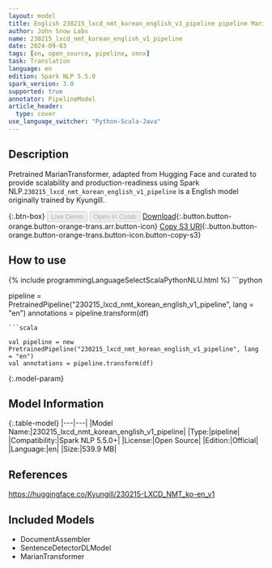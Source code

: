 ```yaml
---
layout: model
title: English 230215_lxcd_nmt_korean_english_v1_pipeline pipeline MarianTransformer from Kyungill
author: John Snow Labs
name: 230215_lxcd_nmt_korean_english_v1_pipeline
date: 2024-09-03
tags: [en, open_source, pipeline, onnx]
task: Translation
language: en
edition: Spark NLP 5.5.0
spark_version: 3.0
supported: true
annotator: PipelineModel
article_header:
  type: cover
use_language_switcher: "Python-Scala-Java"
---
```


## Description

Pretrained MarianTransformer, adapted from Hugging Face and curated to provide scalability and production-readiness using Spark NLP.`230215_lxcd_nmt_korean_english_v1_pipeline` is a English model originally trained by Kyungill.

{:.btn-box}
<button class="button button-orange" disabled>Live Demo</button>
<button class="button button-orange" disabled>Open in Colab</button>
[Download](https://s3.amazonaws.com/auxdata.johnsnowlabs.com/public/models/230215_lxcd_nmt_korean_english_v1_pipeline_en_5.5.0_3.0_1725345726880.zip){:.button.button-orange.button-orange-trans.arr.button-icon}
[Copy S3 URI](s3://auxdata.johnsnowlabs.com/public/models/230215_lxcd_nmt_korean_english_v1_pipeline_en_5.5.0_3.0_1725345726880.zip){:.button.button-orange.button-orange-trans.button-icon.button-copy-s3}

## How to use



<div class="tabs-box" markdown="1">
{% include programmingLanguageSelectScalaPythonNLU.html %}
```python

pipeline = PretrainedPipeline("230215_lxcd_nmt_korean_english_v1_pipeline", lang = "en")
annotations =  pipeline.transform(df)   

```
```scala

val pipeline = new PretrainedPipeline("230215_lxcd_nmt_korean_english_v1_pipeline", lang = "en")
val annotations = pipeline.transform(df)

```
</div>

{:.model-param}
## Model Information

{:.table-model}
|---|---|
|Model Name:|230215_lxcd_nmt_korean_english_v1_pipeline|
|Type:|pipeline|
|Compatibility:|Spark NLP 5.5.0+|
|License:|Open Source|
|Edition:|Official|
|Language:|en|
|Size:|539.9 MB|

## References

https://huggingface.co/Kyungill/230215-LXCD_NMT_ko-en_v1

## Included Models

- DocumentAssembler
- SentenceDetectorDLModel
- MarianTransformer
